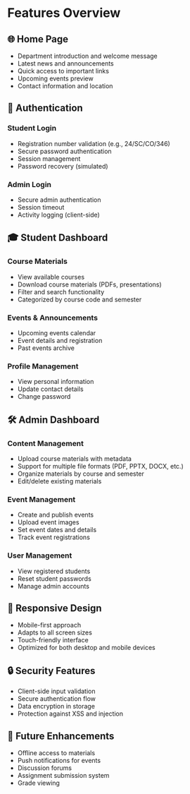 # Features Overview

## 🌐 Home Page
- Department introduction and welcome message
- Latest news and announcements
- Quick access to important links
- Upcoming events preview
- Contact information and location

## 🔑 Authentication
### Student Login
- Registration number validation (e.g., 24/SC/CO/346)
- Secure password authentication
- Session management
- Password recovery (simulated)

### Admin Login
- Secure admin authentication
- Session timeout
- Activity logging (client-side)

## 🎓 Student Dashboard
### Course Materials
- View available courses
- Download course materials (PDFs, presentations)
- Filter and search functionality
- Categorized by course code and semester

### Events & Announcements
- Upcoming events calendar
- Event details and registration
- Past events archive

### Profile Management
- View personal information
- Update contact details
- Change password

## 🛠 Admin Dashboard
### Content Management
- Upload course materials with metadata
- Support for multiple file formats (PDF, PPTX, DOCX, etc.)
- Organize materials by course and semester
- Edit/delete existing materials

### Event Management
- Create and publish events
- Upload event images
- Set event dates and details
- Track event registrations

### User Management
- View registered students
- Reset student passwords
- Manage admin accounts

## 📱 Responsive Design
- Mobile-first approach
- Adapts to all screen sizes
- Touch-friendly interface
- Optimized for both desktop and mobile devices

## 🔒 Security Features
- Client-side input validation
- Secure authentication flow
- Data encryption in storage
- Protection against XSS and injection

## 🚀 Future Enhancements
- Offline access to materials
- Push notifications for events
- Discussion forums
- Assignment submission system
- Grade viewing